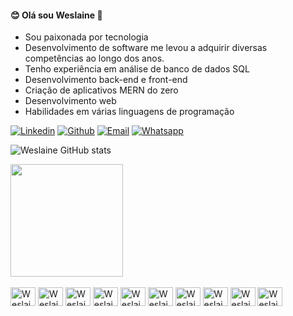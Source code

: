 
#### 😊 Olá sou Weslaine 👋

- Sou paixonada por tecnologia  
- Desenvolvimento de software me levou a adquirir diversas competências ao longo dos anos. 
- Tenho experiência em análise de banco de dados SQL
- Desenvolvimento back-end e front-end
- Criação de aplicativos MERN do zero
- Desenvolvimento web
- Habilidades em várias linguagens de programação


[![Linkedin](https://img.shields.io/badge/LinkedIn-0077B5?style=for-the-badge&logo=linkedin&logoColor=white)](https://www.linkedin.com/in/weslaine-souza-martins36b62115a)
[![Github](https://img.shields.io/badge/GitHub-100000?style=for-the-badge&logo=github&logoColor=white)](https://github.com/Weslaine)
[![Email](https://img.shields.io/badge/Gmail-D14836?style=for-the-badge&logo=gmail&logoColor=white)](https://weslainesouzamts@gmail.com)
[![Whatsapp](https://img.shields.io/badge/WhatsApp-25D366?style=for-the-badge&logo=whatsapp&logoColor=white)]( https://wa.me/5565992549869)

![Weslaine GitHub stats](https://github-readme-stats.vercel.app/api?username=weslaine&show_icons=true&theme=midnight-purple&include_all_commits=true&count_private=true)

<div>
   
  <img height="180em" src="https://github-readme-stats.vercel.app/api/top-langs/?username=rafaballerini&layout=compact&langs_count=7&theme=midnight-purple"/>
</div>
 <div style="display: inline_block"><br>
  
  <img align="center" alt="Weslaine-VISUALSTUDIO" height="30" width="40" src="https://img.shields.io/badge/Visual_Studio-5C2D91?style=for-the-badge&logo=visual%20studio&logoColor=white">
  <img align="center" alt="Weslaine-HTML" height="30" width="40" src="https://img.shields.io/badge/HTML5-E34F26?style=for-the-badge&logo=html5&logoColor=white">
  <img align="center" alt="Weslaine-CSS" height="30" width="40" src="https://img.shields.io/badge/CSS3-1572B6?style=for-the-badge&logo=css3&logoColor=white">
  <img align="center" alt="Weslaine-Python" height="30" width="40" src="https://img.shields.io/badge/Python-14354C?style=for-the-badge&logo=python&logoColor=white">
  <img align="center" alt="Weslaine-Csharp" height="30" width="40" src="https://img.shields.io/badge/C%23-239120?style=for-the-badge&logo=c-sharp&logoColor=white">
  <img align="center" alt="Weslaine-JAVASCRIPT" height="30" width="40" src="https://img.shields.io/badge/JavaScript-F7DF1E?style=for-the-badge&logo=javascript&logoColor=black">
   <img align="center" alt="Weslaine-PHP" height="30" width="40" src="https://img.shields.io/badge/PHP-777BB4?style=for-the-badge&logo=php&logoColor=white">
   <img align="center" alt="Weslaine-REACT" height="30" width="40" src="https://img.shields.io/badge/React-20232A?style=for-the-badge&logo=react&logoColor=61DAFB">
   <img align="center" alt="Weslaine-MYSQL" height="30" width="40" src="https://img.shields.io/badge/MySQL-005C84?style=for-the-badge&logo=mysql&logoColor=white">
    <img align="center" alt="Weslaine-ORACLE" height="30" width="40" src="https://img.shields.io/badge/Oracle-F80000?style=for-the-badge&logo=Oracle&logoColor=white">
</div>


